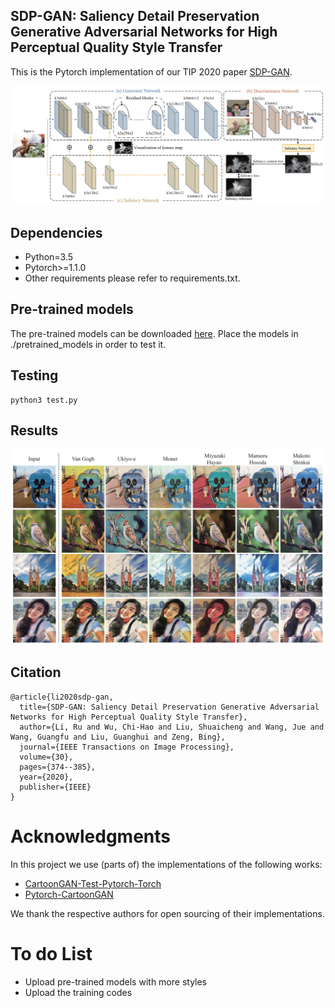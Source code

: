 ## SDP-GAN: Saliency Detail Preservation Generative Adversarial Networks for High Perceptual Quality Style Transfer

This is the Pytorch implementation of our TIP 2020 paper [SDP-GAN](http://liushuaicheng.org/TIP/SDPGAN/SDPGAN-TIP.pdf).

![image](./figs/pipeline.png)

## Dependencies

* Python=3.5
* Pytorch>=1.1.0
* Other requirements please refer to requirements.txt.


## Pre-trained models

The pre-trained models can be downloaded [here](https://drive.google.com/drive/folders/1agSGUuK0LuwLuxzqXADGdRa2rvD_CyWu?usp=sharing). Place the models in ./pretrained_models in order to test it.


## Testing

```
python3 test.py
```

## Results

![image](./figs/results.png)

## Citation

```
@article{li2020sdp-gan,
  title={SDP-GAN: Saliency Detail Preservation Generative Adversarial Networks for High Perceptual Quality Style Transfer},
  author={Li, Ru and Wu, Chi-Hao and Liu, Shuaicheng and Wang, Jue and Wang, Guangfu and Liu, Guanghui and Zeng, Bing},
  journal={IEEE Transactions on Image Processing},
  volume={30},
  pages={374--385},
  year={2020},
  publisher={IEEE}
}
```

# Acknowledgments

In this project we use (parts of) the implementations of the following works:

* [CartoonGAN-Test-Pytorch-Torch](https://github.com/Yijunmaverick/CartoonGAN-Test-Pytorch-Torch)
* [Pytorch-CartoonGAN](https://github.com/znxlwm/pytorch-CartoonGAN) 

We thank the respective authors for open sourcing of their implementations.

# To do List

* Upload pre-trained models with more styles
* Upload the training codes
